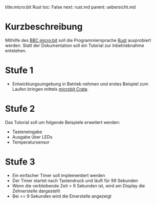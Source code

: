 title:micro:bit Rust
toc: False
next: rust.md
parent: uebersicht.md

# Kurzbeschreibung
Mithilfe des [BBC micro:bit](https://microbit.org/) soll die Programmiersprache [Rust](https://www.rust-lang.org/) ausprobiert werden. Statt der Dokumentation soll ein Tutorial zur Inbetriebnahme entstehen.

# Stufe 1
* Entwicklungsumgebung in Betrieb nehmen und erstes Beispiel zum Laufen bringen mittels [microbit Crate](https://github.com/nrf-rs/microbit).

# Stufe 2
Das Tutorial soll um folgende Beispiele erweitert werden:

* Tasteneingabe
* Ausgabe über LEDs
* Temperatursensor

# Stufe 3
* Ein einfacher Timer soll implementiert werden
* Der Timer startet nach Tastendruck und läuft für 99 Sekunden
* Wenn die verbleibende Zeit > 9 Sekunden ist, wird am Display die Zehnerstelle dargestellt
* Bei <= 9 Sekunden wird die Einerstelle angezeigt